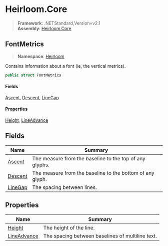 # Heirloom.Core

> **Framework**: .NETStandard,Version=v2.1  
> **Assembly**: [Heirloom.Core][0]  

## FontMetrics

> **Namespace**: [Heirloom][0]  

Contains information about a font (ie, the vertical metrics).

```cs
public struct FontMetrics
```

#### Fields

[Ascent][1], [Descent][2], [LineGap][3]

#### Properties

[Height][4], [LineAdvance][5]

## Fields

| Name         | Summary                                                   |
|--------------|-----------------------------------------------------------|
| [Ascent][1]  | The measure from the baseline to the top of any glyphs.   |
| [Descent][2] | The measure from the baseline to the bottom of any glyph. |
| [LineGap][3] | The spacing between lines.                                |

## Properties

| Name             | Summary                                          |
|------------------|--------------------------------------------------|
| [Height][4]      | The height of the line.                          |
| [LineAdvance][5] | The spacing between baselines of multiline text. |

[0]: ../../Heirloom.Core.md
[1]: FontMetrics/Ascent.md
[2]: FontMetrics/Descent.md
[3]: FontMetrics/LineGap.md
[4]: FontMetrics/Height.md
[5]: FontMetrics/LineAdvance.md
